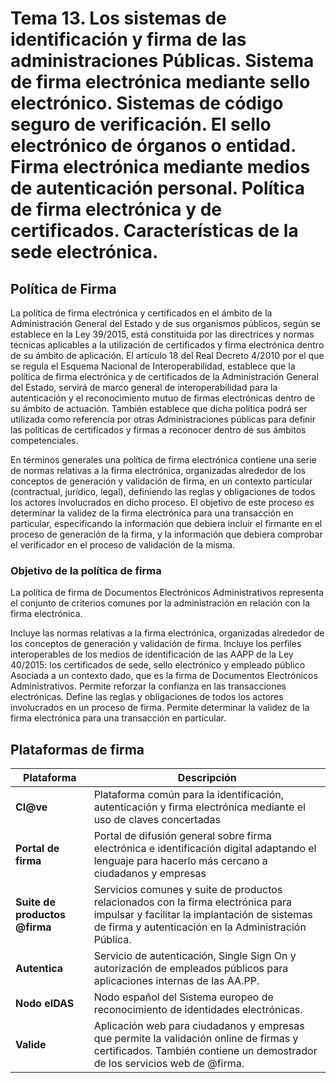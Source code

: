 # Tema 13. Los sistemas de identificación y firma de las administraciones Públicas. Sistema de firma electrónica mediante sello electrónico. Sistemas de código seguro de verificación. El sello electrónico de órganos o entidad. Firma electrónica mediante medios de autenticación personal. Política de firma electrónica y de certificados. Características de la sede electrónica.

## Política de Firma
La política de firma electrónica y certificados en el ámbito de la Administración General del Estado y de sus organismos públicos, según se establece en la Ley 39/2015, está constituida por las directrices y normas técnicas aplicables a la utilización de certificados y firma electrónica dentro de su ámbito de aplicación. El artículo 18 del Real Decreto 4/2010 por el que se regula el Esquema Nacional de Interoperabilidad, establece que la política de firma electrónica y de certificados de la Administración General del Estado, servirá de marco general de interoperabilidad para la autenticación y el reconocimiento mutuo de firmas electrónicas dentro de su ámbito de actuación. También establece que dicha política podrá ser utilizada como referencia por otras Administraciones públicas para definir las políticas de certificados y firmas a reconocer dentro de sus ámbitos competenciales.

En términos generales una política de firma electrónica contiene una serie de normas relativas a la firma electrónica, organizadas alrededor de los conceptos de generación y validación de firma, en un contexto particular (contractual, jurídico, legal), definiendo las reglas y obligaciones de todos los actores involucrados en dicho proceso. El objetivo de este proceso es determinar la validez de la firma electrónica para una transacción en particular, especificando la información que debiera incluir el firmante en el proceso de generación de la firma, y la información que debiera comprobar el verificador en el proceso de validación de la misma.

### Objetivo de la política de firma
La política de firma de Documentos Electrónicos Administrativos representa el conjunto de criterios comunes por la administración en relación con la firma electrónica.

Incluye las normas relativas a la firma electrónica, organizadas alrededor de los conceptos de generación y validación de firma.
Incluye los perfiles interoperables de los medios de identificación de las AAPP de la Ley 40/2015: los certificados de sede, sello electrónico y empleado público
Asociada a un contexto dado, que es la firma de Documentos Electrónicos Administrativos.
Permite reforzar la confianza en las transacciones electrónicas.
Define las reglas y obligaciones de todos los actores involucrados en un proceso de firma.
Permite determinar la validez de la firma electrónica para una transacción en particular.

## Plataformas de firma

| Plataforma                | Descripción                                                                                                                                                                     |
|---------------------------|---------------------------------------------------------------------------------------------------------------------------------------------------------------------------------|
| **Cl@ve**                 | Plataforma común para la identificación, autenticación y firma electrónica mediante el uso de claves concertadas                                                                |
| **Portal de firma**       | Portal de difusión general sobre firma electrónica e identificación digital adaptando el lenguaje para hacerlo más cercano a ciudadanos y empresas                              |
| **Suite de productos @firma** | Servicios comunes y suite de productos relacionados con la firma electrónica para impulsar y facilitar la implantación de sistemas de firma y autenticación en la Administración Pública. |
| **Autentica**             | Servicio de autenticación, Single Sign On y autorización de empleados públicos para aplicaciones internas de las AA.PP.                                                        |
| **Nodo eIDAS**            | Nodo español del Sistema europeo de reconocimiento de identidades electrónicas.                                                                                                |
| **Valide**                | Aplicación web para ciudadanos y empresas que permite la validación online de firmas y certificados. También contiene un demostrador de los servicios web de @firma.         |
